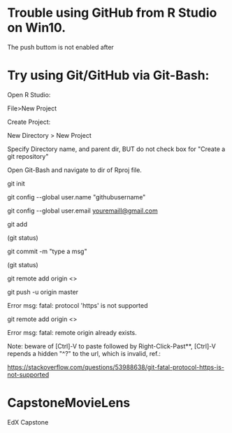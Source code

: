 # Trouble using GitHub from R Studio on Win10.
The push buttom is not enabled after 


# Try using Git/GitHub via Git-Bash:
Open R Studio:

File>New Project

Create Project: 

New Directory > New Project

Specify Directory name, and parent dir, BUT do not check box for "Create a git repository"

Open Git-Bash and navigate to dir of Rproj file.

git init

git config --global user.name "githubusername"

git config --global user.email youremaill@gmail.com

git add <filename>
  
(git status)

git commit -m "type a msg"

(git status)

git remote add origin <<https-url>>
  
git push -u origin master

Error msg: fatal: protocol 'https' is not supported

git remote add origin <<http-url>>
  
Error msg: fatal: remote origin already exists.

Note: beware of [Ctrl]-V to paste followed by Right-Click-Past**, [Ctrl]-V repends a hidden "^?" to the url, which is invalid, ref.:

https://stackoverflow.com/questions/53988638/git-fatal-protocol-https-is-not-supported


# CapstoneMovieLens

EdX Capstone 
